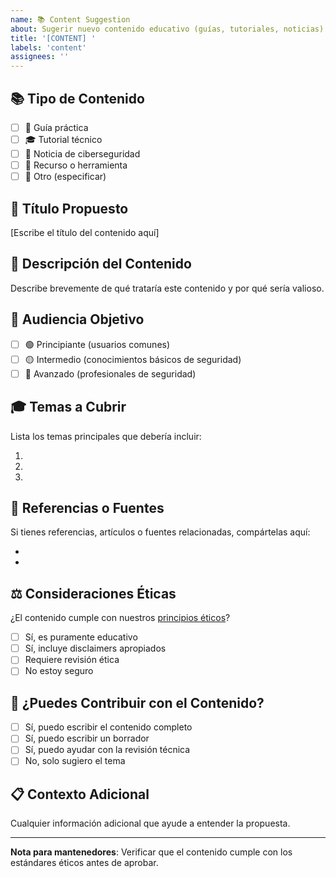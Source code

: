 ```yaml
---
name: 📚 Content Suggestion
about: Sugerir nuevo contenido educativo (guías, tutoriales, noticias)
title: '[CONTENT] '
labels: 'content'
assignees: ''
---
```


## 📚 Tipo de Contenido

- [ ] 📖 Guía práctica
- [ ] 🎓 Tutorial técnico
- [ ] 📰 Noticia de ciberseguridad
- [ ] 🔧 Recurso o herramienta
- [ ] 🎯 Otro (especificar)

## 🎯 Título Propuesto

[Escribe el título del contenido aquí]

## 📝 Descripción del Contenido

Describe brevemente de qué trataría este contenido y por qué sería valioso.

## 👥 Audiencia Objetivo

- [ ] 🟢 Principiante (usuarios comunes)
- [ ] 🟡 Intermedio (conocimientos básicos de seguridad)
- [ ] 🔴 Avanzado (profesionales de seguridad)

## 🎓 Temas a Cubrir

Lista los temas principales que debería incluir:

1. 
2. 
3. 

## 🔗 Referencias o Fuentes

Si tienes referencias, artículos o fuentes relacionadas, compártelas aquí:

- 
- 

## ⚖️ Consideraciones Éticas

¿El contenido cumple con nuestros [principios éticos](../CONTRIBUTING.md#principios-éticos-fundamentales)?

- [ ] Sí, es puramente educativo
- [ ] Sí, incluye disclaimers apropiados
- [ ] Requiere revisión ética
- [ ] No estoy seguro

## 🤝 ¿Puedes Contribuir con el Contenido?

- [ ] Sí, puedo escribir el contenido completo
- [ ] Sí, puedo escribir un borrador
- [ ] Sí, puedo ayudar con la revisión técnica
- [ ] No, solo sugiero el tema

## 📋 Contexto Adicional

Cualquier información adicional que ayude a entender la propuesta.

---

**Nota para mantenedores**: Verificar que el contenido cumple con los estándares éticos antes de aprobar.
